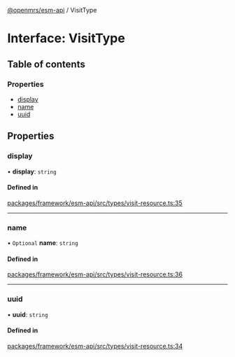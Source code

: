 [@openmrs/esm-api](../API.md) / VisitType

# Interface: VisitType

## Table of contents

### Properties

- [display](visittype.md#display)
- [name](visittype.md#name)
- [uuid](visittype.md#uuid)

## Properties

### display

• **display**: `string`

#### Defined in

[packages/framework/esm-api/src/types/visit-resource.ts:35](https://github.com/openmrs/openmrs-esm-core/blob/master/packages/framework/esm-api/src/types/visit-resource.ts#L35)

___

### name

• `Optional` **name**: `string`

#### Defined in

[packages/framework/esm-api/src/types/visit-resource.ts:36](https://github.com/openmrs/openmrs-esm-core/blob/master/packages/framework/esm-api/src/types/visit-resource.ts#L36)

___

### uuid

• **uuid**: `string`

#### Defined in

[packages/framework/esm-api/src/types/visit-resource.ts:34](https://github.com/openmrs/openmrs-esm-core/blob/master/packages/framework/esm-api/src/types/visit-resource.ts#L34)
